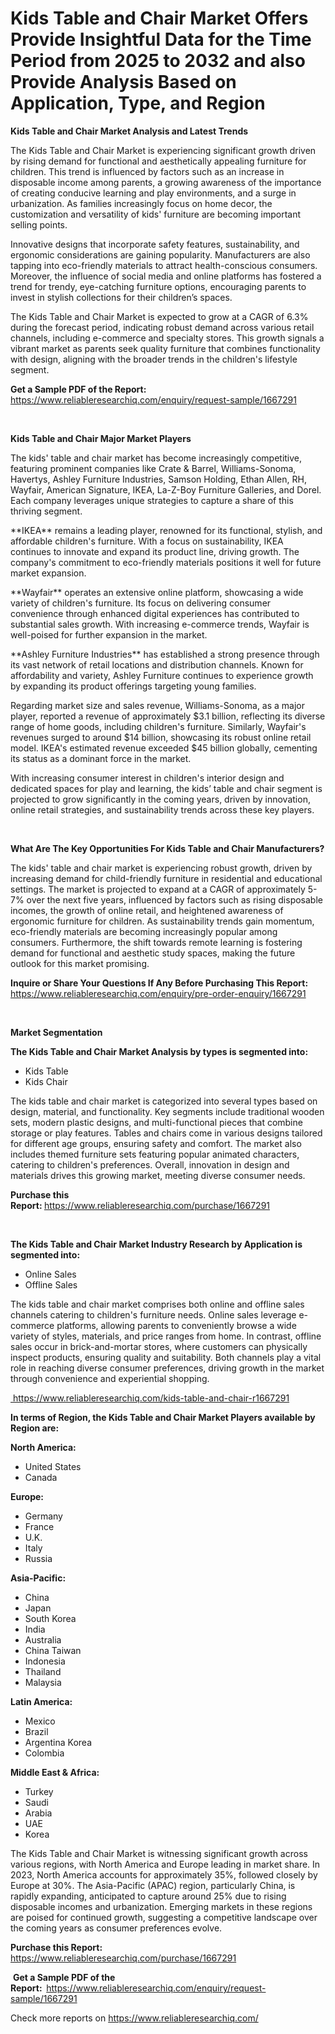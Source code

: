 <p><h1>Kids Table and Chair Market Offers Provide Insightful Data for the Time Period from 2025 to 2032 and also Provide Analysis Based on Application, Type, and Region</h1></p><p><strong>Kids Table and Chair Market Analysis and Latest Trends</strong></p>
<p><p>The Kids Table and Chair Market is experiencing significant growth driven by rising demand for functional and aesthetically appealing furniture for children. This trend is influenced by factors such as an increase in disposable income among parents, a growing awareness of the importance of creating conducive learning and play environments, and a surge in urbanization. As families increasingly focus on home decor, the customization and versatility of kids' furniture are becoming important selling points.</p><p>Innovative designs that incorporate safety features, sustainability, and ergonomic considerations are gaining popularity. Manufacturers are also tapping into eco-friendly materials to attract health-conscious consumers. Moreover, the influence of social media and online platforms has fostered a trend for trendy, eye-catching furniture options, encouraging parents to invest in stylish collections for their children’s spaces.</p><p>The Kids Table and Chair Market is expected to grow at a CAGR of 6.3% during the forecast period, indicating robust demand across various retail channels, including e-commerce and specialty stores. This growth signals a vibrant market as parents seek quality furniture that combines functionality with design, aligning with the broader trends in the children's lifestyle segment.</p></p>
<p><strong>Get a Sample PDF of the Report:&nbsp;</strong> <a href="https://www.reliableresearchiq.com/enquiry/request-sample/1667291?utm_campaign=1141&utm_medium=2&utm_source=Github&utm_content=ia&utm_term=09022025&utm_id=kids-table-and-chair">https://www.reliableresearchiq.com/enquiry/request-sample/1667291</a></p>
<p>&nbsp;</p>
<p><strong>Kids Table and Chair Major Market Players</strong></p>
<p><p>The kids' table and chair market has become increasingly competitive, featuring prominent companies like Crate & Barrel, Williams-Sonoma, Havertys, Ashley Furniture Industries, Samson Holding, Ethan Allen, RH, Wayfair, American Signature, IKEA, La-Z-Boy Furniture Galleries, and Dorel. Each company leverages unique strategies to capture a share of this thriving segment.</p><p>**IKEA** remains a leading player, renowned for its functional, stylish, and affordable children's furniture. With a focus on sustainability, IKEA continues to innovate and expand its product line, driving growth. The company's commitment to eco-friendly materials positions it well for future market expansion.</p><p>**Wayfair** operates an extensive online platform, showcasing a wide variety of children's furniture. Its focus on delivering consumer convenience through enhanced digital experiences has contributed to substantial sales growth. With increasing e-commerce trends, Wayfair is well-poised for further expansion in the market.</p><p>**Ashley Furniture Industries** has established a strong presence through its vast network of retail locations and distribution channels. Known for affordability and variety, Ashley Furniture continues to experience growth by expanding its product offerings targeting young families.</p><p>Regarding market size and sales revenue, Williams-Sonoma, as a major player, reported a revenue of approximately $3.1 billion, reflecting its diverse range of home goods, including children's furniture. Similarly, Wayfair's revenues surged to around $14 billion, showcasing its robust online retail model. IKEA's estimated revenue exceeded $45 billion globally, cementing its status as a dominant force in the market.</p><p>With increasing consumer interest in children's interior design and dedicated spaces for play and learning, the kids’ table and chair segment is projected to grow significantly in the coming years, driven by innovation, online retail strategies, and sustainability trends across these key players.</p></p>
<p>&nbsp;</p>
<p><strong>What Are The Key Opportunities For Kids Table and Chair Manufacturers?</strong></p>
<p><p>The kids' table and chair market is experiencing robust growth, driven by increasing demand for child-friendly furniture in residential and educational settings. The market is projected to expand at a CAGR of approximately 5-7% over the next five years, influenced by factors such as rising disposable incomes, the growth of online retail, and heightened awareness of ergonomic furniture for children. As sustainability trends gain momentum, eco-friendly materials are becoming increasingly popular among consumers. Furthermore, the shift towards remote learning is fostering demand for functional and aesthetic study spaces, making the future outlook for this market promising.</p></p>
<p><strong>Inquire or Share Your Questions If Any Before Purchasing This Report:</strong> <a href="https://www.reliableresearchiq.com/enquiry/pre-order-enquiry/1667291?utm_campaign=1141&utm_medium=2&utm_source=Github&utm_content=ia&utm_term=09022025&utm_id=kids-table-and-chair">https://www.reliableresearchiq.com/enquiry/pre-order-enquiry/1667291</a></p>
<p>&nbsp;</p>
<p><strong>Market Segmentation</strong></p>
<p><strong>The Kids Table and Chair Market Analysis by types is segmented into:</strong></p>
<p><ul><li>Kids Table</li><li>Kids Chair</li></ul></p>
<p><p>The kids table and chair market is categorized into several types based on design, material, and functionality. Key segments include traditional wooden sets, modern plastic designs, and multi-functional pieces that combine storage or play features. Tables and chairs come in various designs tailored for different age groups, ensuring safety and comfort. The market also includes themed furniture sets featuring popular animated characters, catering to children's preferences. Overall, innovation in design and materials drives this growing market, meeting diverse consumer needs.</p></p>
<p><strong>Purchase this Report:&nbsp;</strong><a href="https://www.reliableresearchiq.com/purchase/1667291?utm_campaign=1141&utm_medium=2&utm_source=Github&utm_content=ia&utm_term=09022025&utm_id=kids-table-and-chair">https://www.reliableresearchiq.com/purchase/1667291</a></p>
<p>&nbsp;</p>
<p><strong>The Kids Table and Chair Market Industry Research by Application is segmented into:</strong></p>
<p><ul><li>Online Sales</li><li>Offline Sales</li></ul></p>
<p><p>The kids table and chair market comprises both online and offline sales channels catering to children's furniture needs. Online sales leverage e-commerce platforms, allowing parents to conveniently browse a wide variety of styles, materials, and price ranges from home. In contrast, offline sales occur in brick-and-mortar stores, where customers can physically inspect products, ensuring quality and suitability. Both channels play a vital role in reaching diverse consumer preferences, driving growth in the market through convenience and experiential shopping.</p></p>
<p><a href="https://www.reliableresearchiq.com/kids-table-and-chair-r1667291?utm_campaign=1141&utm_medium=2&utm_source=Github&utm_content=ia&utm_term=09022025&utm_id=kids-table-and-chair">&nbsp;https://www.reliableresearchiq.com/kids-table-and-chair-r1667291</a></p>
<p><strong>In terms of Region, the Kids Table and Chair Market Players available by Region are:</strong></p>
<p>
    <p> <strong> North America: </strong>
        <ul>
            <li>United States</li>
            <li>Canada</li>
        </ul>
        </p> 
    <p> <strong> Europe: </strong>
        <ul>
            <li>Germany</li>
            <li>France</li>
            <li>U.K.</li>
            <li>Italy</li>
            <li>Russia</li>
        </ul>
        </p> 
    <p> <strong> Asia-Pacific: </strong>
        <ul>
            <li>China</li>
            <li>Japan</li>
            <li>South Korea</li>
            <li>India</li>
            <li>Australia</li>
            <li>China Taiwan</li>
            <li>Indonesia</li>
            <li>Thailand</li>
            <li>Malaysia</li>
        </ul>
        </p> 
    <p> <strong> Latin America: </strong>
        <ul>
            <li>Mexico</li>
            <li>Brazil</li>
            <li>Argentina Korea</li>
            <li>Colombia</li>
        </ul>
        </p> 
    <p> <strong> Middle East & Africa: </strong>
        <ul>
            <li>Turkey</li>
            <li>Saudi</li>
            <li>Arabia</li>
            <li>UAE</li>
            <li>Korea</li>
        </ul>
    </p>
    </p>
<p><p>The Kids Table and Chair Market is witnessing significant growth across various regions, with North America and Europe leading in market share. In 2023, North America accounts for approximately 35%, followed closely by Europe at 30%. The Asia-Pacific (APAC) region, particularly China, is rapidly expanding, anticipated to capture around 25% due to rising disposable incomes and urbanization. Emerging markets in these regions are poised for continued growth, suggesting a competitive landscape over the coming years as consumer preferences evolve.</p></p>
<p><strong>Purchase this Report: </strong><a href="https://www.reliableresearchiq.com/purchase/1667291?utm_campaign=1141&utm_medium=2&utm_source=Github&utm_content=ia&utm_term=09022025&utm_id=kids-table-and-chair">https://www.reliableresearchiq.com/purchase/1667291</a></p>
<p>&nbsp;<strong>Get a Sample PDF of the Report:&nbsp;&nbsp;</strong><a href="https://www.reliableresearchiq.com/enquiry/request-sample/1667291?utm_campaign=1141&utm_medium=2&utm_source=Github&utm_content=ia&utm_term=09022025&utm_id=kids-table-and-chair">https://www.reliableresearchiq.com/enquiry/request-sample/1667291</a></p>
<p><strong></strong></p>
<p>Check more reports on <a href="https://www.reliableresearchiq.com/?utm_campaign=1141&utm_medium=2&utm_source=Github&utm_content=ia&utm_term=09022025&utm_id=kids-table-and-chair">https://www.reliableresearchiq.com/</a></p>